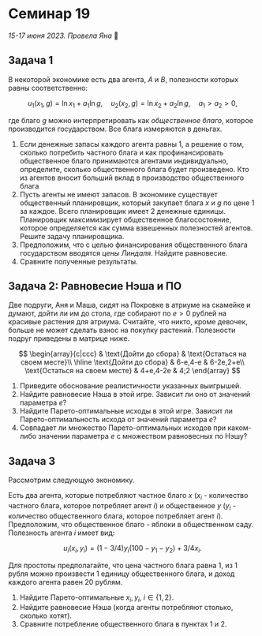 # Семинар 19

*15-17 июня 2023. Провела Яна* 🐸

## Задача 1

В некоторой экономике есть два агента, $A$ и $B$, полезности которых равны соответственно:

$$
u_1(x_1, g) = \ln x_1 + a_1 \ln g, \quad u_2(x_2, g) = \ln x_2 + a_2 \ln g, \quad a_1>a_2>0,
$$

где благо $g$ можно интерпретировать как *общественное благо*, которое производится государством. Все блага измеряются в деньгах.

1. Если денежные запасы каждого агента равны 1, а решение о том, сколько потребить частного блага и как профинансировать общественное благо принимаются агентами индивидуально, определите, сколько общественного блага будет произведено. Кто из агентов вносит больший вклад в производство общественного блага
2. Пусть агенты не имеют запасов. В экономике существует общественный планировщик, который закупает блага $x$ и $g$ по цене 1 за каждое. Всего планировщик имеет 2 денежные единицы. Планировщик максимизирует общественное благосостояние, которое определяется как сумма взвешенных полезностей агентов. Решите задачу планировщика.
3. Предположим, что с целью финансирования общественного блага государством вводятся *цены Линдаля*. Найдите равновесие.
4. Сравните полученные результаты.

<!-- ## Задача 2

Агрегированный потребитель в некоторой экономике представим функцией полезности

$$
U(x_0, x_1, x_2, g)=x_0+\ln x_1+\ln g.
$$

Количества всех благ измеряются в денежных единицах.

Цена блага $x_0$ равна 1, цена блага $x_1$ равна $p_1$. Потребитель платит налог государству за каждую потребленную единицу товара $x_1$ в размере $t$. Бюджет агента ограничен и равен $I$. Все налоги расходуются на производство общественного блага $g$. Государство максимизирует общественное благосостояние (то есть полезность агрегированного агента).

1. Как оптимальная налоговая ставка $t^*$ зависит от эластичности спроса на товар $x_1$ по его цене $p_1$?
2. Вычислите количество общественного блага, которое удовлетворяет уравнению Самуэльсона. Сравните полученное значение с результатом предыдущего пункта.
3. Если налог взимается только с первого блага ($x_1$), чему равна оптимальная ставка $t_1^*$? Сколько общественного блага будет произведено в таком случае? Что будет иметь место - недопроизводство, перепроизводство или оптимальное (соответствующее уравнению Самуэльсона) производство блага $g$? -->

## Задача 2: Равновесие Нэша и ПО

Две подруги, Аня и Маша, сидят на Покровке в атриуме на скамейке и думают, дойти ли им до стола, где собирают по $e>0$ рублей на красивые растения для атриума. Считайте, что никто, кроме девочек, больше не может сделать взнос на покупку растений. Полезности подруг приведены в матрице ниже.

$$ 
\begin{array}{c|ccc}
 & \text{Дойти до сбора} & \text{Остаться на своем месте}\\
\hline
\text{Дойти до сбора}  & 6-e,4-e  & 6-2e,2+e\\
\text{Остаться на своем месте}  & 4+e,4-2e  & 4;2
\end{array}
$$

1. Приведите обоснование реалистичности указанных выигрышей.
2. Найдите равновесие Нэша в этой игре. Зависит ли оно от значений параметра $e$?
3. Найдите Парето-оптимальные исходы в этой игре. Зависит ли Парето-оптимальность исхода от значений параметра $e$?
4. Совпадает ли множество Парето-оптимальных исходов при каком-либо значении параметра $e$ с множеством равновесных по Нэшу?

## Задача 3

Рассмотрим следующую экономику.

Есть два агента, которые потребляют частное благо $x$ ($x_i$ - количество частного блага, которое потребляет агент $i$) и общественное $y$ ($y_i$ - количество общественного блага, которое потребляет агент $i$). Предположим, что общественное благо - яблоки в общественном саду. Полезность агента $i$ имеет вид:

$$
u_i(x_i, y_i) = (1-3/4)y_i(100-y_1-y_2) + 3/4 x_i.
$$

Для простоты предполагайте, что цена частного блага равна 1, из 1 рубля можно произвести 1 единицу общественного блага, и доход каждого агента равен 20 рублям.

1. Найдите Парето-оптимальные $x_i, y_i$, $i\in \{1, 2\}$.
2. Найдите равновесие Нэша (когда агенты потребляют столько, сколько хотят).
3. Сравните потребление общественного блага в пунктах 1 и 2.